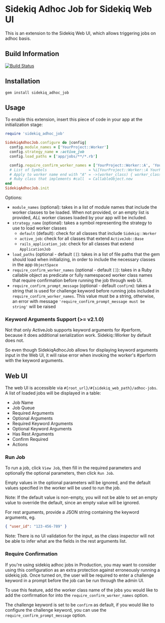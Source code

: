 # Sidekiq Adhoc Job for Sidekiq Web UI

This is an extension to the Sidekiq Web UI, which allows triggering jobs on adhoc basis.

## Build Information

[![Build Status](https://travis-ci.org/gohkhoonhiang/sidekiq_adhoc_job.svg?branch=master)](https://travis-ci.org/gohkhoonhiang/sidekiq_adhoc_job)

## Installation

```
gem install sidekiq_adhoc_job
```

## Usage

To enable this extension, insert this piece of code in your app at the initialization stage:

```ruby
require 'sidekiq_adhoc_job'

SidekiqAdhocJob.configure do |config|
  config.module_names = ['YourProject::Worker']
  config.strategy_name = :active_job
  config.load_paths = ['app/jobs/**/*.rb']

  config.require_confirm_worker_names = ['YourProject::Worker::A', 'YourProject::Worker::B']
  # List of Symbols                   = %i[YourProject::Worker::A YourProject::Worker::B]
  # Apply to worker name end with "A" = ->(worker_class) { worker_class.end_with?('A') }
  # Ruby class that implements #call  = CallableObject.new
end
SidekiqAdhocJob.init
```

Options:

- `module_names` (optional): takes in a list of module names that include the worker classes to be loaded. When not provided, or an empty list is provided, *ALL* worker classes loaded by your app will be included.
- `strategy_name` (optional): takes a symbol representing the strategy to use to load worker classes
  - `default` (default): check for all classes that include `Sidekiq::Worker`
  - `active_job`: check for all classes that extend `ActiveJob::Base`
  - `rails_application_job`: check for all classes that extend `ApplicationJob`
- `load_paths` (optional - default `[]`): takes in a list of file paths that the gem should load when initializing, in order to include the necessary classes in the app `ObjectSpace`
- `require_confirm_worker_names` (optional - default `[]`): takes in a Ruby callable object as predicate or fully namespaced worker class names that require confirmation before running the job through web UI.
- `require_confirm_prompt_message` (optional - default `confirm`): takes a string that is used for challenge keyword before running jobs included in `require_confirm_worker_names`. This value must be a string, otherwise, an error with message `'require_confirm_prompt_message must be string'` will be raised

### Keyword Arguments Support (>= v2.1.0)

Not that only ActiveJob supports keyword arguments for #perform, because it does additional serialization work. Sidekiq::Worker by default does not.

So even though SidekiqAdhocJob allows for displaying keyword arguments input in the Web UI,
it will raise error when invoking the worker's #perform with the keyword arguments.

## Web UI

The web UI is accessible via `#{root_url}/#{sidekiq_web_path}/adhoc-jobs`. A list of loaded jobs will be displayed in a table:
- Job Name
- Job Queue
- Required Arguments
- Optional Arguments
- Required Keyword Arguments
- Optional Keyword Arguments
- Has Rest Arguments
- Confirm Required
- Actions

### Run Job

To run a job, click `View Job`, then fill in the required parameters and optionally the optional parameters, then click `Run Job`.

Empty values in the optional parameters will be ignored, and the default values specified in the worker will be used to run the job.

Note: If the default value is non-empty, you will not be able to set an empty value to override the default, since an empty value will be ignored.

For rest arguments, provide a JSON string containing the keyword arguments, eg.

```json
{ "user_id": "123-456-789" }
```

Note: There is no UI validation for the input, as the class inspector will not be able to infer what are the fields in the rest arguments list.

### Require Confirmation

If you're using sidekiq adhoc jobs in Production, you may want to consider using this configuration as an extra protection against erroneously running a sidekiq job. Once turned on, the user will be required to enter a challenge keyword in a prompt before the job can be run through the admin UI.

To use this feature, add the worker class name of the jobs you would like to add the confirmation for into the `require_confirm_worker_names` option.

The challenge keyword is set to be `confirm` as default, if you would like to configure the challenge keyword, you can use the `require_confirm_prompt_message` option.
